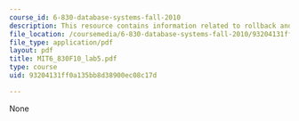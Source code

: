 ```yaml
---
course_id: 6-830-database-systems-fall-2010
description: This resource contains information related to rollback and recovery.
file_location: /coursemedia/6-830-database-systems-fall-2010/93204131ff0a135bb8d38900ec08c17d_MIT6_830F10_lab5.pdf
file_type: application/pdf
layout: pdf
title: MIT6_830F10_lab5.pdf
type: course
uid: 93204131ff0a135bb8d38900ec08c17d

---
```

None
